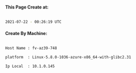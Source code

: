 
   
#### This Page Create at:

```bash

2021-07-22 - 00:26:19 UTC

```

#### Create By Machine:

```bash

Host Name : fv-az39-748

platform  : Linux-5.8.0-1036-azure-x86_64-with-glibc2.31

Ip Local  : 10.1.0.145

```

